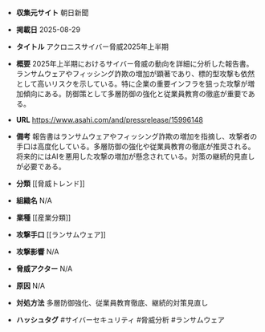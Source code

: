 - **収集元サイト**
朝日新聞

- **掲載日**
2025-08-29

- **タイトル**
アクロニスサイバー脅威2025年上半期

- **概要**
2025年上半期におけるサイバー脅威の動向を詳細に分析した報告書。ランサムウェアやフィッシング詐欺の増加が顕著であり、標的型攻撃も依然として高いリスクを示している。特に企業の重要インフラを狙った攻撃が増加傾向にある。防御策として多層防御の強化と従業員教育の徹底が重要である。

- **URL**
https://www.asahi.com/and/pressrelease/15996148

- **備考**
報告書はランサムウェアやフィッシング詐欺の増加を指摘し、攻撃者の手口は高度化している。多層防御の強化や従業員教育の徹底が推奨される。将来的にはAIを悪用した攻撃の増加が懸念されている。対策の継続的見直しが必要である。

- **分類**
[[脅威トレンド]]

- **組織名**
N/A

- **業種**
[[産業分類]]

- **攻撃手口**
[[ランサムウェア]]

- **攻撃影響**
N/A

- **脅威アクター**
N/A

- **原因**
N/A

- **対処方法**
多層防御強化、従業員教育徹底、継続的対策見直し

- **ハッシュタグ**
#サイバーセキュリティ #脅威分析 #ランサムウェア
